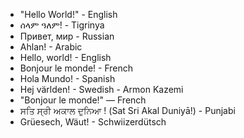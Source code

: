 - "Hello World!" - English
- ሰላም ዓለም! - Tigrinya
- Привет, мир - Russian
- Ahlan! - Arabic
- Hello, world! - English
- Bonjour le monde! - French
- Hola Mundo! - Spanish
- Hej världen! - Swedish - Armon Kazemi
- "Bonjour le monde!" — French
- ਸਤਿ ਸ੍ਰੀ ਅਕਾਲ ਦੁਨਿਆ ! (Sat Sri Akal Duniyā!) - Punjabi
- Grüesech, Wäut! - Schwiizerdütsch
